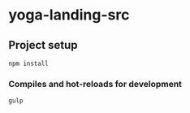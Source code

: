 # yoga-landing-src

## Project setup

```
npm install
```

### Compiles and hot-reloads for development

```
gulp
```
